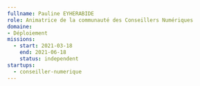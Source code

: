 ```yaml
---
fullname: Pauline EYHERABIDE
role: Animatrice de la communauté des Conseillers Numériques
domaine:
- Déploiement
missions:
  - start: 2021-03-18
    end: 2021-06-18
    status: independent
startups:
  - conseiller-numerique
---
```



